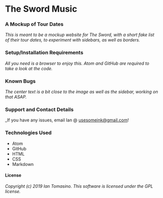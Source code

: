 # The Sword Music

### A Mockup of Tour Dates
_This is meant to be a mockup website for The Sword, with a short fake list of their tour dates, to experiment with sidebars, as well as borders._
### Setup/Installation Requirements
_All you need is a browser to enjoy this. Atom and GitHub are required to take a look at the code._
### Known Bugs
_The center text is a bit close to the image as well as the sidebar, working on that ASAP._
### Support and Contact Details
_If you have any issues, email Ian @ usesomeink@gmail.com!
### Technologies Used
* Atom
* GitHub
* HTML
* CSS
* Markdown

#### License
_Copyright (c) 2019 Ian Tomasino. This software is licensed under the GPL license._
